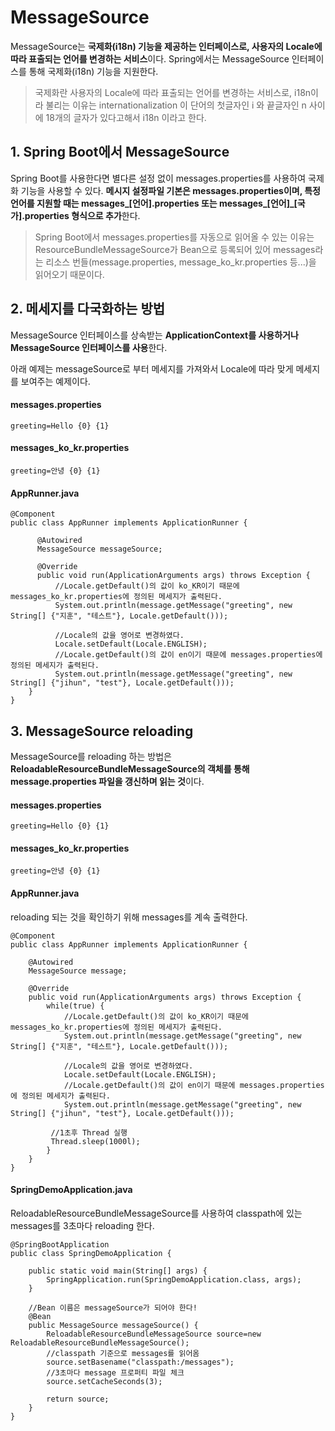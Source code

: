 # MessageSource

MessageSource는 **국제화(i18n) 기능을 제공하는 인터페이스로, 사용자의 Locale에 따라 표출되는 언어를 변경하는 서비스**이다. Spring에서는 MessageSource 인터페이스를 통해 국제화(i18n) 기능을 지원한다.

>국제화란 사용자의 Locale에 따라 표출되는 언어를 변경하는 서비스로, i18n이라 불리는 이유는 internationalization 이 단어의 첫글자인 i 와 끝글자인 n 사이에 18개의 글자가 있다고해서 i18n 이라고 한다.

## 1. Spring Boot에서 MessageSource

Spring Boot를 사용한다면 별다른 설정 없이 messages.properties를 사용하여 국제화 기능을 사용할 수 있다. **메시지 설정파일 기본은 messages.properties이며, 특정 언어를 지원할 때는 messages&#95;[언어].properties 또는 messages&#95;[언어]&#95;[국가].properties 형식으로 추가**한다.

>Spring Boot에서 messages.properties를 자동으로 읽어올 수 있는 이유는 ResourceBundleMessageSource가 Bean으로 등록되어 있어 messages라는 리소스 번들(message.properties, message_ko_kr.properties 등...)을 읽어오기 때문이다.

## 2. 메세지를 다국화하는 방법

MessageSource 인터페이스를 상속받는 **ApplicationContext를 사용하거나 MessageSource 인터페이스를 사용**한다.


아래 예제는 messageSource로 부터 메세지를 가져와서 Locale에 따라 맞게 메세지를 보여주는 예제이다.
#### messages.properties
```
greeting=Hello {0} {1}
```

#### messages&#95;ko&#95;kr.properties
```
greeting=안녕 {0} {1}
```

#### AppRunner.java
```
@Component
public class AppRunner implements ApplicationRunner {
            
      @Autowired
      MessageSource messageSource;
            	
      @Override
      public void run(ApplicationArguments args) throws Exception {
          //Locale.getDefault()의 값이 ko_KR이기 때문에 messages_ko_kr.properties에 정의된 메세지가 출력된다.
          System.out.println(message.getMessage("greeting", new String[] {"지훈", "테스트"}, Locale.getDefault()));

          //Locale의 값을 영어로 변경하였다.
          Locale.setDefault(Locale.ENGLISH);
          //Locale.getDefault()의 값이 en이기 때문에 messages.properties에 정의된 메세지가 출력된다.
          System.out.println(message.getMessage("greeting", new String[] {"jihun", "test"}, Locale.getDefault()));
    }          
}
```

## 3. MessageSource reloading

MessageSource를 reloading 하는 방법은 **ReloadableResourceBundleMessageSource의 객체를 통해 message.properties 파일을 갱신하며 읽는 것**이다.

#### messages.properties
```
greeting=Hello {0} {1}
```

#### messages&#95;ko&#95;kr.properties
```
greeting=안녕 {0} {1}
```

#### AppRunner.java
reloading 되는 것을 확인하기 위해 messages를 계속 출력한다.

```
@Component
public class AppRunner implements ApplicationRunner {
            
    @Autowired
    MessageSource message;
            	
    @Override
    public void run(ApplicationArguments args) throws Exception {
        while(true) {
            //Locale.getDefault()의 값이 ko_KR이기 때문에 messages_ko_kr.properties에 정의된 메세지가 출력된다.
            System.out.println(message.getMessage("greeting", new String[] {"지훈", "테스트"}, Locale.getDefault()));

            //Locale의 값을 영어로 변경하였다.
            Locale.setDefault(Locale.ENGLISH);
            //Locale.getDefault()의 값이 en이기 때문에 messages.properties에 정의된 메세지가 출력된다.
            System.out.println(message.getMessage("greeting", new String[] {"jihun", "test"}, Locale.getDefault()));

         //1초후 Thread 실행
         Thread.sleep(1000l);
        }  
    }        
}
```

#### SpringDemoApplication.java
ReloadableResourceBundleMessageSource를 사용하여 classpath에 있는 messages를 3초마다 reloading 한다.

```          
@SpringBootApplication
public class SpringDemoApplication {
            
    public static void main(String[] args) {
        SpringApplication.run(SpringDemoApplication.class, args);
    }

    //Bean 이름은 messageSource가 되어야 한다!
    @Bean
    public MessageSource messageSource() {
        ReloadableResourceBundleMessageSource source=new ReloadableResourceBundleMessageSource();
        //classpath 기준으로 messages를 읽어옴
        source.setBasename("classpath:/messages");
        //3초마다 message 프로퍼티 파일 체크
        source.setCacheSeconds(3);

        return source;
    }       
}
```
